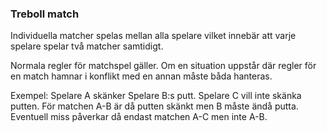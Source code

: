 ### Treboll match

Individuella matcher spelas mellan alla spelare vilket innebär att
varje spelare spelar två matcher samtidigt.

Normala regler för matchspel gäller. Om en situation uppstår där regler för en match
hamnar i konflikt med en annan måste båda hanteras.

Exempel: Spelare A skänker Spelare B:s putt. Spelare C vill inte skänka putten.
För matchen A-B är då putten skänkt men B måste ändå putta. Eventuell miss påverkar då endast matchen A-C men inte A-B.
